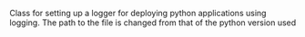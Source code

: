 Class for setting up a logger for deploying python applications using logging. 
The path to the file is changed from that of the python version used
